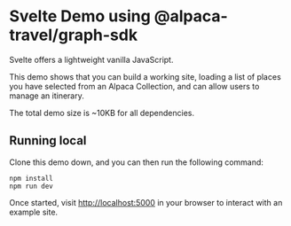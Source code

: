# Svelte Demo using @alpaca-travel/graph-sdk

Svelte offers a lightweight vanilla JavaScript.

This demo shows that you can build a working site, loading a list of places you have selected from an Alpaca Collection, and can allow users to manage an itinerary.

The total demo size is ~10KB for all dependencies.

## Running local

Clone this demo down, and you can then run the following command:

```
npm install
npm run dev
```

Once started, visit [http://localhost:5000](http://localhost:5000) in your browser to interact with an example site.
